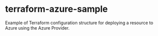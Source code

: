 # terraform-azure-sample

Example of Terraform configuration structure for deploying a resource to Azure using the Azure Provider.
